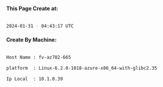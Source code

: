 
   
#### This Page Create at:

```bash

2024-01-31 - 04:43:17 UTC

```

#### Create By Machine:

```bash

Host Name : fv-az702-665

platform  : Linux-6.2.0-1018-azure-x86_64-with-glibc2.35

Ip Local  : 10.1.0.39

```

